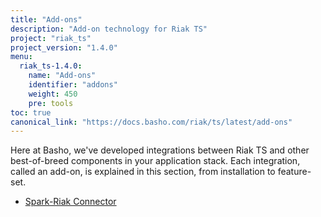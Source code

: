 ```yaml
---
title: "Add-ons"
description: "Add-on technology for Riak TS"
project: "riak_ts"
project_version: "1.4.0"
menu:
  riak_ts-1.4.0:
    name: "Add-ons"
    identifier: "addons"
    weight: 450
    pre: tools
toc: true
canonical_link: "https://docs.basho.com/riak/ts/latest/add-ons"
---
```


Here at Basho, we've developed integrations between Riak TS and other best-of-breed components in your application stack. Each integration, called an add-on, is explained in this section, from installation to feature-set.

* [Spark-Riak Connector](spark-riak-connector)
